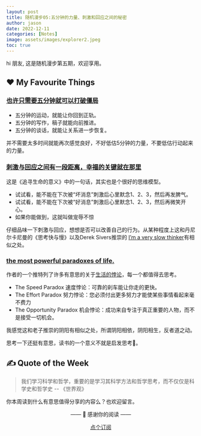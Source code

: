 ```yaml
---
layout: post
title: 随机漫步05:五分钟的力量、刺激和回应之间的秘密
author: jason
date: 2022-12-11
categories: [Notes]
image: assets/images/explorer2.jpeg
toc: true
---
```

hi 朋友, 这是随机漫步第五期，欢迎享用。

## ♥️ My Favourite Things

### [也许只需要五分钟就可以打破僵局](https://jamesclear.com/3-2-1/december-1-2022)
- 五分钟的运动，就能让你回到正轨。  
- 五分钟的写作，稿子就能向前推进。  
- 五分钟的谈话，就能让关系进一步恢复。
  
并不需要太多时间就能再次感觉良好，不好低估5分钟的力量，不要低估行动起来的力量。

### [刺激与回应之间有一段距离，幸福的关键就在那里](https://www.zhihu.com/question/26963044/answer/190624836)
这是《追寻生命的意义》中的一句话，其实也是个很好的思维模型。
- 试试看，能不能在下次被“坏消息”刺激后心里默念1、2、3，然后再发脾气。  
- 试试看，能不能在下次被“好消息”刺激后心里默念1、2、3，然后再微笑开心。  
- 如果你能做到，这就叫做宠辱不惊  

仔细品味一下刺激与回应，想想是否可以改善自己的行为。从某种程度上这和丹尼尔卡尼曼的《思考快与慢》以及Derek Sivers推崇的
[I’m a very slow thinker](https://sive.rs/slow)有相似之处。

###  [the most powerful paradoxes of life.](https://www.sahilbloom.com/newsletter/the-paradox-of-speed-52-learnings-from-2022-more)
作者的一个推特列了许多有意思的关于[生活的悖论](https://twitter.com/SahilBloom/status/1599034706627989505)，每一个都值得去思考。

- The Speed Paradox 速度悖论：可靠的刹车能让你走的更快。
- The Effort Paradox 努力悖论：您必须付出更多努力才能使某些事情看起来毫不费力
- The Opportunity Paradox 机会悖论：成功来自专注于真正重要的人物，而不是接受一切机会。

我感觉这和老子推崇的阴阳有相似之处，所谓阴阳相依，阴阳相生，反者道之动。

思考一下还挺有意思，读书的一个意义不就是启发思考🤔。

## ✍️ Quote of the Week
> 我们学习科学和哲学，重要的是学习其科学方法和哲学思考，而不仅仅是科学史和哲学史 -- 《世界观》


你本周读到什么有意思值得分享的内容么？也欢迎留言。

<center>
<p>—— 💌 感谢你的阅读 ——</p>


<a target="_blank" href="https://explorer.zhubai.love/" class="btn btn-danger">点个订阅</a>
</center>
